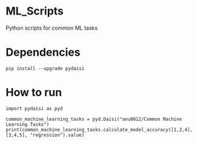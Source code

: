 # ML_Scripts
Python scripts for common ML tasks

# Dependencies

`pip install --upgrade pydaisi`

# How to run

```
import pydaisi as pyd

common_machine_learning_tasks = pyd.Daisi("anu0012/Common Machine Learning Tasks")
print(common_machine_learning_tasks.calculate_model_accuracy([1,2,4], [3,4,5], "regression").value)
```